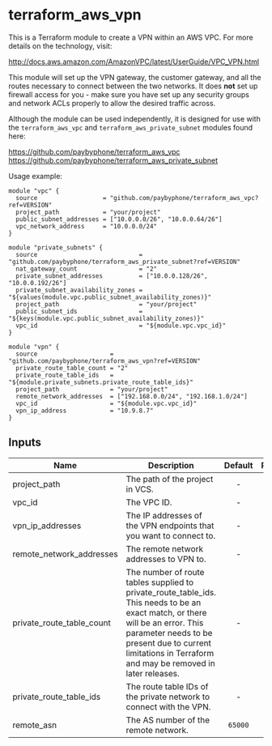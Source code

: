 
# terraform_aws_vpn

This is a Terraform module to create a VPN within an AWS VPC. For more details
on the technology, visit:

http://docs.aws.amazon.com/AmazonVPC/latest/UserGuide/VPC_VPN.html

This module will set up the VPN gateway, the customer gateway, and all the
routes necessary to connect between the two networks. It does **not** set up
firewall access for you - make sure you have set up any security groups and
network ACLs properly to allow the desired traffic across.

Although the module can be used independently, it is designed for use with
the `terraform_aws_vpc` and `terraform_aws_private_subnet` modules found
here:

https://github.com/paybyphone/terraform_aws_vpc
https://github.com/paybyphone/terraform_aws_private_subnet

Usage example:

    module "vpc" {
      source                  = "github.com/paybyphone/terraform_aws_vpc?ref=VERSION"
      project_path            = "your/project"
      public_subnet_addresses = ["10.0.0.0/26", "10.0.0.64/26"]
      vpc_network_address     = "10.0.0.0/24"
    }

    module "private_subnets" {
      source                            = "github.com/paybyphone/terraform_aws_private_subnet?ref=VERSION"
      nat_gateway_count                 = "2"
      private_subnet_addresses          = ["10.0.0.128/26", "10.0.0.192/26"]
      private_subnet_availability_zones = "${values(module.vpc.public_subnet_availability_zones)}"
      project_path                      = "your/project"
      public_subnet_ids                 = "${keys(module.vpc.public_subnet_availability_zones)}"
      vpc_id                            = "${module.vpc.vpc_id}"
    }

    module "vpn" {
      source                    = "github.com/paybyphone/terraform_aws_vpn?ref=VERSION"
      private_route_table_count = "2"
      private_route_table_ids   = "${module.private_subnets.private_route_table_ids}"
      project_path              = "your/project"
      remote_network_addresses  = ["192.168.0.0/24", "192.168.1.0/24"]
      vpc_id                    = "${module.vpc.vpc_id}"
      vpn_ip_address            = "10.9.8.7"
    }



## Inputs

| Name | Description | Default | Required |
|------|-------------|:-----:|:-----:|
| project_path | The path of the project in VCS. | - | yes |
| vpc_id | The VPC ID. | - | yes |
| vpn_ip_addresses | The IP addresses of the VPN endpoints that you want to connect to. | - | yes |
| remote_network_addresses | The remote network addresses to VPN to. | - | yes |
| private_route_table_count | The number of route tables supplied to private_route_table_ids. This needs to be an exact match, or there will be an error. This parameter needs to be present due to current limitations in Terraform and may be removed in later releases. | - | yes |
| private_route_table_ids | The route table IDs of the private network to connect with the VPN. | - | yes |
| remote_asn | The AS number of the remote network. | `65000` | no |

